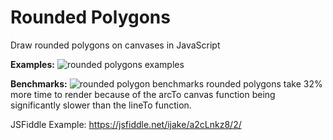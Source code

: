 # Rounded Polygons
Draw rounded polygons on canvases in JavaScript

**Examples:**
![rounded polygons examples](https://i.imgur.com/JyxWX2V.png)

**Benchmarks:**
![rounded polygon benchmarks](https://i.imgur.com/nfFRvee.png)
rounded polygons take 32% more time to render because of the arcTo canvas function being significantly slower than the lineTo function.

JSFiddle Example: https://jsfiddle.net/ijake/a2cLnkz8/2/

